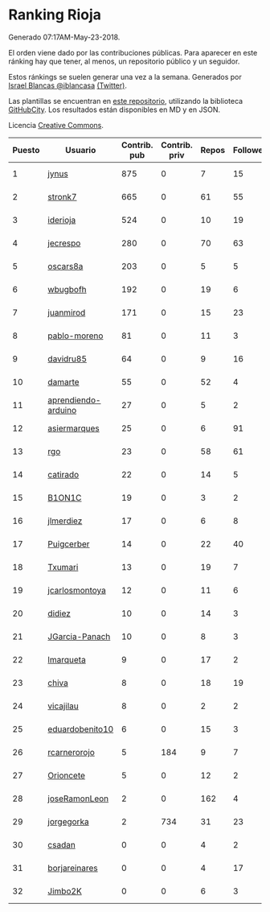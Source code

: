 # Ranking Rioja

Generado 07:17AM-May-23-2018.

El orden viene dado por las contribuciones públicas. Para aparecer en este ránking hay que tener, al menos, un repositorio público y un seguidor.

Estos ránkings se suelen generar una vez a la semana. Generados por [Israel Blancas @iblancasa](https://github.com/iblancasa/) [(Twitter)](https://twitter.com/iblancasa).

Las plantillas se encuentran en [este repositorio](https://github.com/iblancasa/GH-Spanish-Ranking), utilizando la biblioteca [GitHubCity](https://github.com/iblancasa/GitHubCity). Los resultados están disponibles en MD y en JSON.

Licencia [Creative Commons](https://creativecommons.org/licenses/by/4.0/).

| Puesto   |  Usuario  | Contrib. pub | Contrib. priv |Repos| Followers | Desde |  Avatar  |
|----------|-----------|--------------|---------------|-----|-----------|-------|----------|
|1|[jynus](https://github.com/jynus)|875|0|7|15|2014-08-28|![jynus](https://avatars1.githubusercontent.com/u/8576860)|
|2|[stronk7](https://github.com/stronk7)|665|0|61|55|2009-12-14|![stronk7](https://avatars3.githubusercontent.com/u/167147)|
|3|[iderioja](https://github.com/iderioja)|524|0|10|19|2013-07-25|![iderioja](https://avatars3.githubusercontent.com/u/5090808)|
|4|[jecrespo](https://github.com/jecrespo)|280|0|70|63|2012-03-15|![jecrespo](https://avatars2.githubusercontent.com/u/1539718)|
|5|[oscars8a](https://github.com/oscars8a)|203|0|5|5|2017-11-13|![oscars8a](https://avatars2.githubusercontent.com/u/33620978)|
|6|[wbugbofh](https://github.com/wbugbofh)|192|0|19|6|2013-04-24|![wbugbofh](https://avatars2.githubusercontent.com/u/4250161)|
|7|[juanmirod](https://github.com/juanmirod)|171|0|15|23|2013-02-27|![juanmirod](https://avatars2.githubusercontent.com/u/3714422)|
|8|[pablo-moreno](https://github.com/pablo-moreno)|81|0|11|3|2014-07-18|![pablo-moreno](https://avatars1.githubusercontent.com/u/8203696)|
|9|[davidru85](https://github.com/davidru85)|64|0|9|16|2010-11-08|![davidru85](https://avatars2.githubusercontent.com/u/472324)|
|10|[damarte](https://github.com/damarte)|55|0|52|4|2013-04-30|![damarte](https://avatars2.githubusercontent.com/u/4304282)|
|11|[aprendiendo-arduino](https://github.com/aprendiendo-arduino)|27|0|5|2|2016-09-02|![aprendiendo-arduino](https://avatars3.githubusercontent.com/u/21957254)|
|12|[asiermarques](https://github.com/asiermarques)|25|0|6|91|2009-11-05|![asiermarques](https://avatars0.githubusercontent.com/u/149459)|
|13|[rgo](https://github.com/rgo)|23|0|58|61|2009-01-16|![rgo](https://avatars1.githubusercontent.com/u/47124)|
|14|[catirado](https://github.com/catirado)|22|0|14|5|2010-08-04|![catirado](https://avatars2.githubusercontent.com/u/354151)|
|15|[B1ON1C](https://github.com/B1ON1C)|19|0|3|2|2017-05-23|![B1ON1C](https://avatars3.githubusercontent.com/u/28893918)|
|16|[jlmerdiez](https://github.com/jlmerdiez)|17|0|6|8|2014-01-24|![jlmerdiez](https://avatars2.githubusercontent.com/u/6492854)|
|17|[Puigcerber](https://github.com/Puigcerber)|14|0|22|40|2011-06-22|![Puigcerber](https://avatars2.githubusercontent.com/u/866808)|
|18|[Txumari](https://github.com/Txumari)|13|0|19|7|2010-09-16|![Txumari](https://avatars1.githubusercontent.com/u/401963)|
|19|[jcarlosmontoya](https://github.com/jcarlosmontoya)|12|0|11|6|2014-05-23|![jcarlosmontoya](https://avatars1.githubusercontent.com/u/7680456)|
|20|[didiez](https://github.com/didiez)|10|0|14|3|2011-02-22|![didiez](https://avatars0.githubusercontent.com/u/632860)|
|21|[JGarcia-Panach](https://github.com/JGarcia-Panach)|10|0|8|3|2015-07-08|![JGarcia-Panach](https://avatars0.githubusercontent.com/u/13234598)|
|22|[lmarqueta](https://github.com/lmarqueta)|9|0|17|2|2015-09-17|![lmarqueta](https://avatars1.githubusercontent.com/u/14338278)|
|23|[chiva](https://github.com/chiva)|8|0|18|19|2010-06-15|![chiva](https://avatars1.githubusercontent.com/u/305333)|
|24|[vicajilau](https://github.com/vicajilau)|8|0|2|2|2017-12-01|![vicajilau](https://avatars0.githubusercontent.com/u/34163765)|
|25|[eduardobenito10](https://github.com/eduardobenito10)|6|0|15|3|2011-09-06|![eduardobenito10](https://avatars1.githubusercontent.com/u/1029956)|
|26|[rcarnerorojo](https://github.com/rcarnerorojo)|5|184|9|7|2014-04-17|![rcarnerorojo](https://avatars0.githubusercontent.com/u/7326722)|
|27|[Orioncete](https://github.com/Orioncete)|5|0|12|2|2016-03-12|![Orioncete](https://avatars0.githubusercontent.com/u/17803185)|
|28|[joseRamonLeon](https://github.com/joseRamonLeon)|2|0|162|4|2012-04-26|![joseRamonLeon](https://avatars1.githubusercontent.com/u/1682282)|
|29|[jorgegorka](https://github.com/jorgegorka)|2|734|31|23|2008-05-07|![jorgegorka](https://avatars3.githubusercontent.com/u/9585)|
|30|[csadan](https://github.com/csadan)|0|0|4|2|2014-01-21|![csadan](https://avatars0.githubusercontent.com/u/6459730)|
|31|[borjareinares](https://github.com/borjareinares)|0|0|4|17|2011-01-26|![borjareinares](https://avatars3.githubusercontent.com/u/584645)|
|32|[Jimbo2K](https://github.com/Jimbo2K)|0|0|6|3|2016-03-15|![Jimbo2K](https://avatars1.githubusercontent.com/u/17853527)|
